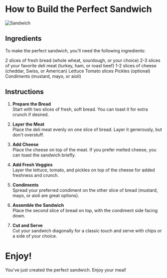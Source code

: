 # How to Build the Perfect Sandwich
![Sandwich](https://unsplash.com/photos/a-couple-of-sandwiches-sitting-on-top-of-a-white-plate-6lV1f26vruk)
## Ingredients
To make the perfect sandwich, you’ll need the following ingredients:

2 slices of fresh bread (whole wheat, sourdough, or your choice)
2-3 slices of your favorite deli meat (turkey, ham, or roast beef)
1-2 slices of cheese (cheddar, Swiss, or American)
Lettuce
Tomato slices
Pickles (optional)
Condiments (mustard, mayo, or aioli)

## Instructions

1. **Prepare the Bread**  
Start with two slices of fresh, soft bread. You can toast it for extra crunch if desired.

2. **Layer the Meat**  
Place the deli meat evenly on one slice of bread. Layer it generously, but don't overstuff.

3. **Add Cheese**  
Place the cheese on top of the meat. If you prefer melted cheese, you can toast the sandwich briefly.

4. **Add Fresh Veggies**  
Layer the lettuce, tomato, and pickles on top of the cheese for added freshness and crunch.

5. **Condiments**  
Spread your preferred condiment on the other slice of bread (mustard, mayo, or aioli are great options).

6. **Assemble the Sandwich**  
Place the second slice of bread on top, with the condiment side facing down.

7. **Cut and Serve**  
Cut your sandwich diagonally for a classic touch and serve with chips or a side of your choice.

# Enjoy!
You've just created the perfect sandwich. Enjoy your meal!
